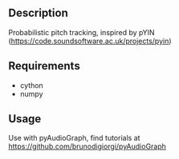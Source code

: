 Description
-----------

Probabilistic pitch tracking, inspired by pYIN (https://code.soundsoftware.ac.uk/projects/pyin)

Requirements
------------

* cython
* numpy

Usage
-----

Use with pyAudioGraph, find tutorials at https://github.com/brunodigiorgi/pyAudioGraph
